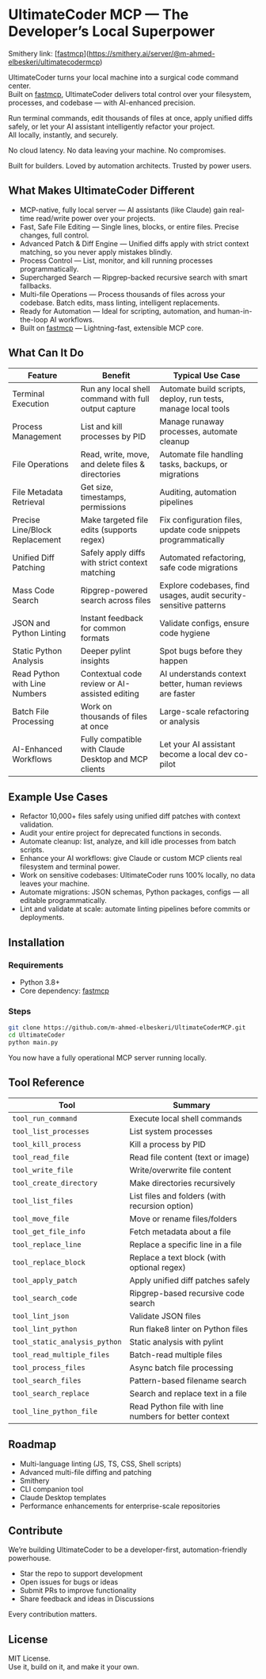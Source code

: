 # UltimateCoder MCP — The Developer’s Local Superpower

Smithery link: [[fastmcp](https://smithery.ai/server/@m-ahmed-elbeskeri/ultimatecodermcp)](https://smithery.ai/server/@m-ahmed-elbeskeri/ultimatecodermcp)

UltimateCoder turns your local machine into a surgical code command center.  
Built on  [fastmcp](https://github.com/jlowin/fastmcp), UltimateCoder delivers total control over your filesystem, processes, and codebase — with AI-enhanced precision.

Run terminal commands, edit thousands of files at once, apply unified diffs safely, or let your AI assistant intelligently refactor your project.  
All locally, instantly, and securely.

No cloud latency. No data leaving your machine. No compromises.

Built for builders. Loved by automation architects. Trusted by power users.


## What Makes UltimateCoder Different

- MCP-native, fully local server — AI assistants (like Claude) gain real-time read/write power over your projects.
- Fast, Safe File Editing — Single lines, blocks, or entire files. Precise changes, full control.
- Advanced Patch & Diff Engine — Unified diffs apply with strict context matching, so you never apply mistakes blindly.
- Process Control — List, monitor, and kill running processes programmatically.
- Supercharged Search — Ripgrep-backed recursive search with smart fallbacks.
- Multi-file Operations — Process thousands of files across your codebase. Batch edits, mass linting, intelligent replacements.
- Ready for Automation — Ideal for scripting, automation, and human-in-the-loop AI workflows.
- Built on [fastmcp](https://github.com/jlowin/fastmcp) — Lightning-fast, extensible MCP core.


## What Can It Do

| Feature | Benefit | Typical Use Case |
|---------|----------|-----------------|
| Terminal Execution | Run any local shell command with full output capture | Automate build scripts, deploy, run tests, manage local tools |
| Process Management | List and kill processes by PID | Manage runaway processes, automate cleanup |
| File Operations | Read, write, move, and delete files & directories | Automate file handling tasks, backups, or migrations |
| File Metadata Retrieval | Get size, timestamps, permissions | Auditing, automation pipelines |
| Precise Line/Block Replacement | Make targeted file edits (supports regex) | Fix configuration files, update code snippets programmatically |
| Unified Diff Patching | Safely apply diffs with strict context matching | Automated refactoring, safe code migrations |
| Mass Code Search | Ripgrep-powered search across files | Explore codebases, find usages, audit security-sensitive patterns |
| JSON and Python Linting | Instant feedback for common formats | Validate configs, ensure code hygiene |
| Static Python Analysis | Deeper pylint insights | Spot bugs before they happen |
| Read Python with Line Numbers | Contextual code review or AI-assisted editing | AI understands context better, human reviews are faster |
| Batch File Processing | Work on thousands of files at once | Large-scale refactoring or analysis |
| AI-Enhanced Workflows | Fully compatible with Claude Desktop and MCP clients | Let your AI assistant become a local dev co-pilot |


## Example Use Cases

- Refactor 10,000+ files safely using unified diff patches with context validation.
- Audit your entire project for deprecated functions in seconds.
- Automate cleanup: list, analyze, and kill idle processes from batch scripts.
- Enhance your AI workflows: give Claude or custom MCP clients real filesystem and terminal power.
- Work on sensitive codebases: UltimateCoder runs 100% locally, no data leaves your machine.
- Automate migrations: JSON schemas, Python packages, configs — all editable programmatically.
- Lint and validate at scale: automate linting pipelines before commits or deployments.


## Installation

### Requirements

- Python 3.8+
- Core dependency: [fastmcp](https://github.com/jlowin/fastmcp)

### Steps

```bash
git clone https://github.com/m-ahmed-elbeskeri/UltimateCoderMCP.git
cd UltimateCoder
python main.py
```

You now have a fully operational MCP server running locally.


## Tool Reference

| Tool | Summary |
|------|----------|
| `tool_run_command` | Execute local shell commands |
| `tool_list_processes` | List system processes |
| `tool_kill_process` | Kill a process by PID |
| `tool_read_file` | Read file content (text or image) |
| `tool_write_file` | Write/overwrite file content |
| `tool_create_directory` | Make directories recursively |
| `tool_list_files` | List files and folders (with recursion option) |
| `tool_move_file` | Move or rename files/folders |
| `tool_get_file_info` | Fetch metadata about a file |
| `tool_replace_line` | Replace a specific line in a file |
| `tool_replace_block` | Replace a text block (with optional regex) |
| `tool_apply_patch` | Apply unified diff patches safely |
| `tool_search_code` | Ripgrep-based recursive code search |
| `tool_lint_json` | Validate JSON files |
| `tool_lint_python` | Run flake8 linter on Python files |
| `tool_static_analysis_python` | Static analysis with pylint |
| `tool_read_multiple_files` | Batch-read multiple files |
| `tool_process_files` | Async batch file processing |
| `tool_search_files` | Pattern-based filename search |
| `tool_search_replace` | Search and replace text in a file |
| `tool_line_python_file` | Read Python file with line numbers for better context |


## Roadmap

- Multi-language linting (JS, TS, CSS, Shell scripts)
- Advanced multi-file diffing and patching
- Smithery
- CLI companion tool
- Claude Desktop templates
- Performance enhancements for enterprise-scale repositories


## Contribute

We’re building UltimateCoder to be a developer-first, automation-friendly powerhouse.

- Star the repo to support development
- Open issues for bugs or ideas
- Submit PRs to improve functionality
- Share feedback and ideas in Discussions

Every contribution matters.


## License

MIT License.  
Use it, build on it, and make it your own.



